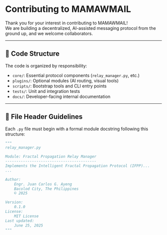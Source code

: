 
# Contributing to MAMAWMAIL

Thank you for your interest in contributing to MAMAWMAIL!  
We are building a decentralized, AI-assisted messaging protocol from the ground up, and we welcome collaborators.

---

## 🧱 Code Structure

The code is organized by responsibility:

- `core/`: Essential protocol components (`relay_manager.py`, etc.)
- `plugins/`: Optional modules (AI routing, visual tools)
- `scripts/`: Bootstrap tools and CLI entry points
- `tests/`: Unit and integration tests
- `docs/`: Developer-facing internal documentation

---

## 🧾 File Header Guidelines

Each `.py` file must begin with a formal module docstring following this structure:

```python
"""
relay_manager.py

Module: Fractal Propagation Relay Manager
-----------------------------------------
Implements the Intelligent Fractal Propagation Protocol (IFPP)...
...

Author:
    Engr. Juan Carlos G. Ayeng
    Bacolod City, The Philippines
    © 2025

Version:
    0.1.0
License:
    MIT License
Last updated:
    June 25, 2025
"""
